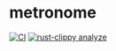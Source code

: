 # metronome

[![CI](https://github.com/garatma/metronome/actions/workflows/rust.yml/badge.svg)](https://github.com/garatma/metronome/actions/workflows/rust.yml)
[![rust-clippy analyze](https://github.com/garatma/metronome/actions/workflows/rust-clippy.yml/badge.svg)](https://github.com/garatma/metronome/actions/workflows/rust-clippy.yml)
